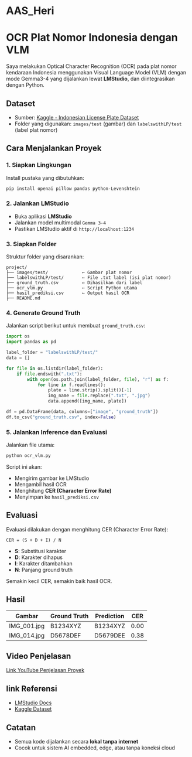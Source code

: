 # AAS_Heri
# OCR Plat Nomor Indonesia dengan VLM

Saya melakukan Optical Character Recognition (OCR) pada plat nomor kendaraan Indonesia menggunakan Visual Language Model (VLM) dengan mode Gemma3-4 yang dijalankan lewat **LMStudio**, dan diintegrasikan dengan Python.

## Dataset

- Sumber: [Kaggle - Indonesian License Plate Dataset](https://www.kaggle.com/datasets/juanthomaswijaya/indonesian-license-plate-dataset)
- Folder yang digunakan: `images/test` (gambar) dan `labelswithLP/test` (label plat nomor)

## Cara Menjalankan Proyek

### 1. Siapkan Lingkungan
Install pustaka yang dibutuhkan:
```bash
pip install openai pillow pandas python-Levenshtein
```

### 2. Jalankan LMStudio
- Buka aplikasi **LMStudio**
- Jalankan model multimodal `Gemma 3-4` 
- Pastikan LMStudio aktif di `http://localhost:1234`

### 3. Siapkan Folder
Struktur folder yang disarankan:
```
project/
├── images/test/             ← Gambar plat nomor
├── labelswithLP/test/       ← File .txt label (isi plat nomor)
├── ground_truth.csv         ← Dihasilkan dari label
├── ocr_vlm.py               ← Script Python utama
├── hasil_prediksi.csv       ← Output hasil OCR
├── README.md
```

### 4. Generate Ground Truth
Jalankan script berikut untuk membuat `ground_truth.csv`:
```python
import os
import pandas as pd

label_folder = "labelswithLP/test/"
data = []

for file in os.listdir(label_folder):
    if file.endswith(".txt"):
        with open(os.path.join(label_folder, file), "r") as f:
            for line in f.readlines():
                plate = line.strip().split()[-1]
                img_name = file.replace(".txt", ".jpg")
                data.append([img_name, plate])

df = pd.DataFrame(data, columns=["image", "ground_truth"])
df.to_csv("ground_truth.csv", index=False)
```

### 5. Jalankan Inference dan Evaluasi
Jalankan file utama:
```bash
python ocr_vlm.py
```
Script ini akan:
- Mengirim gambar ke LMStudio
- Mengambil hasil OCR
- Menghitung **CER (Character Error Rate)**
- Menyimpan ke `hasil_prediksi.csv`

## Evaluasi

Evaluasi dilakukan dengan menghitung CER (Character Error Rate):

```
CER = (S + D + I) / N
```

- **S**: Substitusi karakter
- **D**: Karakter dihapus
- **I**: Karakter ditambahkan
- **N**: Panjang ground truth

Semakin kecil CER, semakin baik hasil OCR.

## Hasil

| Gambar        | Ground Truth | Prediction  | CER     |
|---------------|--------------|-------------|---------|
| IMG_001.jpg   | B1234XYZ     | B1234XYZ    | 0.00    |
| IMG_014.jpg   | D5678DEF     | D5679DEE    | 0.38    |

##  Video Penjelasan

[Link YouTube Penjelasan Proyek](https://youtu.be/d6P-yrpgShA)

## link Referensi

- [LMStudio Docs](https://lmstudio.ai/docs/python/llm-prediction/image-input)
- [Kaggle Dataset](https://www.kaggle.com/datasets/juanthomaswijaya/indonesian-license-plate-dataset)

##  Catatan

- Semua kode dijalankan secara **lokal tanpa internet**
- Cocok untuk sistem AI embedded, edge, atau tanpa koneksi cloud
